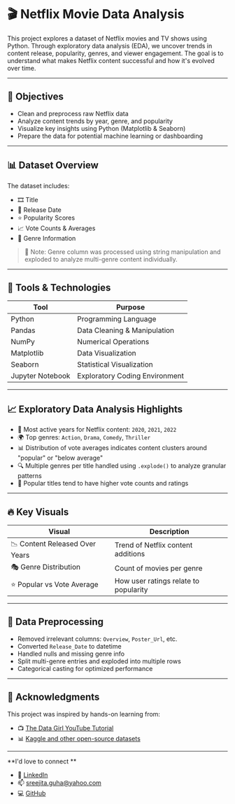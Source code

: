 # 🎬 Netflix Movie Data Analysis

This project explores a dataset of Netflix movies and TV shows using Python. Through exploratory data analysis (EDA), we uncover trends in content release, popularity, genres, and viewer engagement. The goal is to understand what makes Netflix content successful and how it's evolved over time.

---

## 📌 Objectives

- Clean and preprocess raw Netflix data
- Analyze content trends by year, genre, and popularity
- Visualize key insights using Python (Matplotlib & Seaborn)
- Prepare the data for potential machine learning or dashboarding

---

## 📊 Dataset Overview

The dataset includes:
- 🎞️ Title
- 📆 Release Date
- ⭐ Popularity Scores
- 📈 Vote Counts & Averages
- 🧬 Genre Information

> 📁 Note: Genre column was processed using string manipulation and exploded to analyze multi-genre content individually.

---

## 🧰 Tools & Technologies

| Tool           | Purpose                            |
|----------------|------------------------------------|
| Python         | Programming Language               |
| Pandas         | Data Cleaning & Manipulation       |
| NumPy          | Numerical Operations               |
| Matplotlib     | Data Visualization                 |
| Seaborn        | Statistical Visualization          |
| Jupyter Notebook | Exploratory Coding Environment  |

---

## 📈 Exploratory Data Analysis Highlights

- 📅 Most active years for Netflix content: `2020`, `2021`, `2022`
- 🌍 Top genres: `Action`, `Drama`, `Comedy`, `Thriller`
- 📊 Distribution of vote averages indicates content clusters around "popular" or "below average"
- 🔍 Multiple genres per title handled using `.explode()` to analyze granular patterns
- 🎯 Popular titles tend to have higher vote counts and ratings

---

## 🔥 Key Visuals

| Visual                          | Description                                  |
|----------------------------------|----------------------------------------------|
| 📉 Content Released Over Years  | Trend of Netflix content additions           |
| 🎭 Genre Distribution           | Count of movies per genre                    |
| ⭐ Popular vs Vote Average      | How user ratings relate to popularity        |


---

## 🧹 Data Preprocessing

- Removed irrelevant columns: `Overview`, `Poster_Url`, etc.
- Converted `Release_Date` to datetime
- Handled nulls and missing genre info
- Split multi-genre entries and exploded into multiple rows
- Categorical casting for optimized performance

---
## 🤝 Acknowledgments 
This project was inspired by hands-on learning from:

- 📺 [The Data Girl YouTube Tutorial](https://www.youtube.com/watch?v=tjIWRqqMDaw&t=3693s)  
- 📊 [Kaggle and other open-source datasets](https://www.kaggle.com/)

---

**I'd love to connect **

- 🔗 [LinkedIn](https://www.linkedin.com/in/sreejitaguha-dataanalyst/)  
- 📫 sreejita.guha@yahoo.com  
- 💻 [GitHub](https://github.com/SREEJITA1904)



